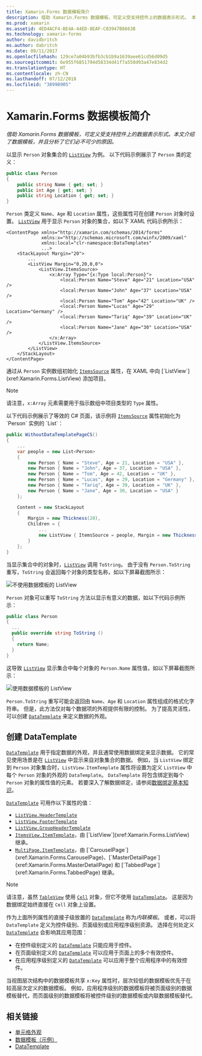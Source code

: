 ```yaml
---
title: Xamarin.Forms 数据模板简介
description: 借助 Xamarin.Forms 数据模板，可定义受支持控件上的数据表示形式。 本文介绍了数据模板，并且分析了它们必不可少的原因。
ms.prod: xamarin
ms.assetid: 4ED4ACF4-BE4A-44ED-8EAF-C03947B8663B
ms.technology: xamarin-forms
author: davidbritch
ms.author: dabritch
ms.date: 09/11/2017
ms.openlocfilehash: 129ce7a04b93bfb3cb1b9a1639aee61cd56d09d5
ms.sourcegitcommit: 6e955f6851794d58334d41f7a550d93a47e834d2
ms.translationtype: HT
ms.contentlocale: zh-CN
ms.lasthandoff: 07/12/2018
ms.locfileid: "38998905"
---
```

# <a name="introduction-to-xamarinforms-data-templates"></a>Xamarin.Forms 数据模板简介

_借助 Xamarin.Forms 数据模板，可定义受支持控件上的数据表示形式。本文介绍了数据模板，并且分析了它们必不可少的原因。_

以显示 `Person` 对象集合的 [`ListView`](xref:Xamarin.Forms.ListView) 为例。 以下代码示例展示了 `Person` 类的定义：

```csharp
public class Person
{
    public string Name { get; set; }
    public int Age { get; set; }
    public string Location { get; set; }
}
```

`Person` 类定义 `Name`、`Age` 和 `Location` 属性，这些属性可在创建 `Person` 对象时设置。 [`ListView`](xref:Xamarin.Forms.ListView) 用于显示 `Person` 对象的集合，如以下 XAML 代码示例所示：

```xaml
<ContentPage xmlns="http://xamarin.com/schemas/2014/forms"
             xmlns:x="http://schemas.microsoft.com/winfx/2009/xaml"
             xmlns:local="clr-namespace:DataTemplates"
             ...>
    <StackLayout Margin="20">
        ...
        <ListView Margin="0,20,0,0">
            <ListView.ItemsSource>
                <x:Array Type="{x:Type local:Person}">
                    <local:Person Name="Steve" Age="21" Location="USA" />
                    <local:Person Name="John" Age="37" Location="USA" />
                    <local:Person Name="Tom" Age="42" Location="UK" />
                    <local:Person Name="Lucas" Age="29" Location="Germany" />
                    <local:Person Name="Tariq" Age="39" Location="UK" />
                    <local:Person Name="Jane" Age="30" Location="USA" />
                </x:Array>
            </ListView.ItemsSource>
        </ListView>
    </StackLayout>
</ContentPage>
```

通过从 `Person` 实例数组初始化 [`ItemsSource`](xref:Xamarin.Forms.ItemsView`1.ItemsSource) 属性，在 XAML 中向 [`ListView`](xref:Xamarin.Forms.ListView) 添加项目。

> [!NOTE]
> 请注意，`x:Array` 元素需要用于指示数组中项目类型的 `Type` 属性。

以下代码示例展示了等效的 C# 页面，该示例将 [`ItemsSource`](xref:Xamarin.Forms.ItemsView`1.ItemsSource) 属性初始化为 `Person` 实例的 `List`：

```csharp
public WithoutDataTemplatePageCS()
{
    ...
    var people = new List<Person>
    {
        new Person { Name = "Steve", Age = 21, Location = "USA" },
        new Person { Name = "John", Age = 37, Location = "USA" },
        new Person { Name = "Tom", Age = 42, Location = "UK" },
        new Person { Name = "Lucas", Age = 29, Location = "Germany" },
        new Person { Name = "Tariq", Age = 39, Location = "UK" },
        new Person { Name = "Jane", Age = 30, Location = "USA" }
    };

    Content = new StackLayout
    {
        Margin = new Thickness(20),
        Children = {
            ...
            new ListView { ItemsSource = people, Margin = new Thickness(0, 20, 0, 0) }
        }
    };
}
```

当显示集合中的对象时，[`ListView`](xref:Xamarin.Forms.ListView) 调用 `ToString`。 由于没有 `Person.ToString` 重写，`ToString` 会返回每个对象的类型名称，如以下屏幕截图所示：

![](introduction-images/no-data-template.png "不使用数据模板的 ListView")

`Person` 对象可以重写 `ToString` 方法以显示有意义的数据，如以下代码示例所示：

```csharp
public class Person
{
  ...
  public override string ToString ()
  {
    return Name;
  }
}
```

这导致 [`ListView`](xref:Xamarin.Forms.ListView) 显示集合中每个对象的 `Person.Name` 属性值，如以下屏幕截图所示：

![](introduction-images/override-tostring.png "使用数据模板的 ListView")

`Person.ToString` 重写可能会返回由 `Name`、`Age` 和 `Location` 属性组成的格式化字符串。 但是，此方法仅对每个数据项的外观提供有限的控制。 为了提高灵活性，可以创建 [`DataTemplate`](xref:Xamarin.Forms.DataTemplate) 来定义数据的外观。

## <a name="creating-a-datatemplate"></a>创建 DataTemplate

[`DataTemplate`](xref:Xamarin.Forms.DataTemplate) 用于指定数据的外观，并且通常使用数据绑定来显示数据。 它的常见使用场景是在 [`ListView`](xref:Xamarin.Forms.ListView) 中显示来自对象集合的数据。 例如，当 `ListView` 绑定到 `Person` 对象集合时，`ListView.ItemTemplate` 属性将设置为定义 `ListView` 中每个 `Person` 对象的外观的 `DataTemplate`。 `DataTemplate` 将包含绑定到每个 `Person` 对象的属性值的元素。 若要深入了解数据绑定，请参阅[数据绑定基本知识](~/xamarin-forms/xaml/xaml-basics/data-binding-basics.md)。

[`DataTemplate`](xref:Xamarin.Forms.DataTemplate) 可用作以下属性的值：

- [`ListView.HeaderTemplate`](xref:Xamarin.Forms.ListView.HeaderTemplate)
- [`ListView.FooterTemplate`](xref:Xamarin.Forms.ListView.FooterTemplate)
- [`ListView.GroupHeaderTemplate`](xref:Xamarin.Forms.ListView.GroupHeaderTemplate)
- [`ItemsView.ItemTemplate`](xref:Xamarin.Forms.ItemsView`1)，由 [`ListView`](xref:Xamarin.Forms.ListView) 继承。
- [`MultiPage.ItemTemplate`](xref:Xamarin.Forms.MultiPage`1)，由 [`CarouselPage`](xref:Xamarin.Forms.CarouselPage)、[`MasterDetailPage`](xref:Xamarin.Forms.MasterDetailPage) 和 [`TabbedPage`](xref:Xamarin.Forms.TabbedPage) 继承。

> [!NOTE]
> 请注意，虽然 [`TableView`](xref:Xamarin.Forms.TableView) 使用 [`Cell`](xref:Xamarin.Forms.Cell) 对象，但它不使用 [`DataTemplate`](xref:Xamarin.Forms.DataTemplate)。 这是因为数据绑定始终直接在 `Cell` 对象上设置。

作为上面所列属性的直接子级放置的 [`DataTemplate`](xref:Xamarin.Forms.DataTemplate) 称为*内联模板*。 或者，可以将 `DataTemplate` 定义为控件级别、页面级别或应用程序级别资源。 选择在何处定义 [`DataTemplate`](xref:Xamarin.Forms.DataTemplate) 会影响其应用范围：

- 在控件级别定义的 [`DataTemplate`](xref:Xamarin.Forms.DataTemplate) 只能应用于控件。
- 在页面级别定义的 [`DataTemplate`](xref:Xamarin.Forms.DataTemplate) 可以应用于页面上的多个有效控件。
- 在应用程序级别定义的 [`DataTemplate`](xref:Xamarin.Forms.DataTemplate) 可以应用于整个应用程序中的有效控件。

当视图层次结构中的数据模板共享 `x:Key` 属性时，层次较低的数据模板优先于在较高层次定义的数据模板。 例如，应用程序级别的数据模板将被页面级别的数据模板替代，而页面级别的数据模板将被控件级别的数据模板或内联数据模板替代。


## <a name="related-links"></a>相关链接

- [单元格外观](~/xamarin-forms/user-interface/listview/customizing-cell-appearance.md)
- [数据模板（示例）](https://developer.xamarin.com/samples/xamarin-forms/templates/datatemplates/)
- [DataTemplate](xref:Xamarin.Forms.DataTemplate)
